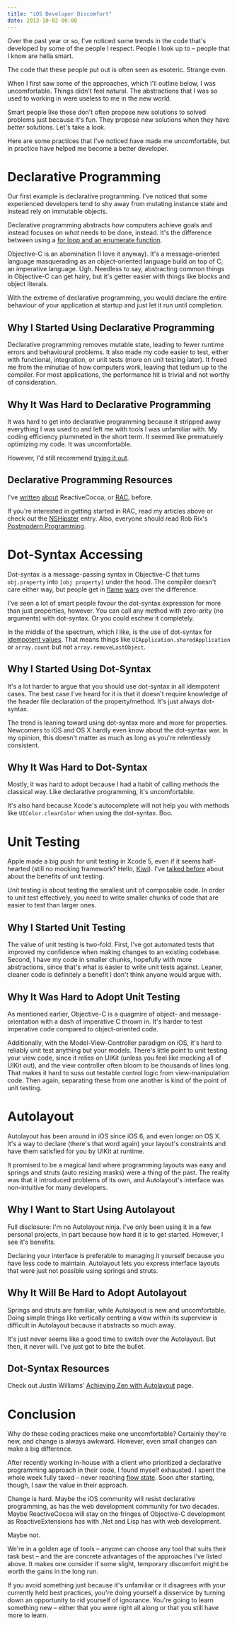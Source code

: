 ```yaml
---
title: "iOS Developer Discomfort"
date: 2013-10-02 00:00
---
```


Over the past year or so, I've noticed some trends in the code that's developed by some of the people I respect. People I look up to – people that I know are hella smart.

The code that these people put out is often seen as esoteric. Strange even.

When I first saw some of the approaches, which I'll outline below, I was uncomfortable. Things didn't feel natural. The abstractions that I was so used to working in were useless to me in the new world.

Smart people like these don't often propose new solutions to solved problems just because it's fun. They propose new solutions when they have _better_ solutions. Let's take a look.

Here are some practices that I've noticed have made me uncomfortable, but in practice have helped me become a better developer.

# Declarative Programming

Our first example is declarative programming. I've noticed that some experienced developers tend to shy away from mutating instance state and instead rely on immutable objects.

Declarative programming abstracts _how_ computers achieve goals and instead focuses on _what_ needs to be done, instead. It's the difference between using a [for loop and an enumerate function](https://ashfurrow.com/blog/stop-writing-for-loops).

Objective-C is an abomination (I love it anyway). It's a message-oriented language masquerading as an object-oriented language build on top of C, an imperative language. Ugh. Needless to say, abstracting common things in Objective-C can get hairy, but it's getter easier with things like blocks and object literals.

With the extreme of declarative programming, you would declare the entire behaviour of your application at startup and just let it run until completion.

## Why I Started Using Declarative Programming

Declarative programming removes mutable state, leading to fewer runtime errors and behavioural problems. It also made my code easier to test, either with functional, integration, or unit tests (more on unit testing later). It freed me from the minutiae of how computers work, leaving that tedium up to the compiler. For most applications, the performance hit is trivial and not worthy of consideration.

## Why It Was Hard to Declarative Programming

It was hard to get into declarative programming because it stripped away everything I was used to and left me with tools I was unfamiliar with. My coding efficiency plummeted in the short term. It seemed like prematurely optimizing my code. It was uncomfortable.

However, I'd still recommend [trying it out](http://labs.teehanlax.com/project/upcoming).

## Declarative Programming Resources

I've [written](http://www.teehanlax.com/blog/reactivecocoa/) [about](http://www.teehanlax.com/blog/getting-started-with-reactivecocoa/) ReactiveCocoa, or [RAC](https://github.com/ReactiveCocoa/ReactiveCocoa), before.

If you're interested in getting started in RAC, read my articles above or check out the [NSHipster](http://nshipster.com/reactivecocoa/) entry. Also, everyone should read Rob Rix's [Postmodern Programming](https://github.com/robrix/Postmodern-Programming/blob/master/Postmodern%20Programming.md).

# Dot-Syntax Accessing

Dot-syntax is a message-passing syntax in Objective-C that turns `obj.property` into `[obj property]` under the hood. The compiler doesn't care either way, but people get in [flame](http://qualitycoding.org/dot-notation/) [wars](http://qualitycoding.org/dot-notation-wins/) over the difference.

I've seen a lot of smart people favour the dot-syntax expression for more than just properties, however. You can call any method with zero-arity (no arguments) with dot-syntax. Or you could eschew it completely.

In the middle of the spectrum, which I like, is the use of dot-syntax for [idempotent values](https://github.com/github/objective-c-conventions#expressions). That means things like `UIApplication.sharedApplication` or `array.count` but not `array.removeLastObject`.

## Why I Started Using Dot-Syntax

It's a lot harder to argue that you should use dot-syntax in all idempotent cases. The best case I've heard for it is that it doesn't require knowledge of the header file declaration of the property/method. It's just always dot-syntax.

The trend is leaning toward using dot-syntax more and more for properties. Newcomers to iOS and OS X hardly even know about the dot-syntax war. In my opinion, this doesn't matter as much as long as you're relentlessly consistent.

## Why It Was Hard to Dot-Syntax

Mostly, it was hard to adopt because I had a habit of calling methods the classical way. Like declarative programming, it's uncomfortable.

It's also hard because Xcode's autocomplete will not help you with methods like `UIColor.clearColor` when using the dot-syntax. Boo.

# Unit Testing

Apple made a big push for unit testing in Xcode 5, even if it seems half-hearted (still no mocking framework? Hello, [Kiwi](https://github.com/allending/Kiwi)). I've [talked before](https://ashfurrow.com/blog/objective-c-vitamins) about about the benefits of unit testing.

Unit testing is about testing the smallest unit of composable code. In order to unit test effectively, you need to write smaller chunks of code that are easier to test than larger ones.

## Why I Started Unit Testing

The value of unit testing is two-fold. First, I've got automated tests that improved my confidence when making changes to an existing codebase. Second, I have my code in smaller chunks, hopefully with more abstractions, since that's what is easier to write unit tests against. Leaner, cleaner code is definitely a benefit I don't think anyone would argue with.

## Why It Was Hard to Adopt Unit Testing

As mentioned earlier, Objective-C is a quagmire of object- and message-orientation with a dash of imperative C thrown in. It's harder to test imperative code compared to object-oriented code.

Additionally, with the Model-View-Controller paradigm on iOS, it's hard to reliably unit test anything but your models. There's little point to unit testing your view code, since it relies on UIKit (unless you feel like mocking all of UIKit out), and the view controller often bloom to be thousands of lines long. That makes it hard to suss out testable control logic from view-manipulation code. Then again, separating these from one another is kind of the point of unit testing.

# Autolayout

Autolayout has been around in iOS since iOS 6, and even longer on OS X. It's a way to declare (there's that word again) your layout's constraints and have them satisfied for you by UIKit at runtime.

It promised to be a magical land where programming layouts was easy and springs and struts (auto resizing masks) were a thing of the past. The reality was that it introduced problems of its own, and Autolayout's interface was non-intuitive for many developers.

## Why I Want to Start Using Autolayout

Full disclosure: I'm no Autolayout ninja. I've only been using it in a few personal projects, in part because how hard it is to get started. However, I see it's benefits.

Declaring your interface is preferable to managing it yourself because you have less code to maintain. Autolayout lets you express interface layouts that were just not possible using springs and struts.

## Why It Will Be Hard to Adopt Autolayout

Springs and struts are familiar, while Autolayout is new and uncomfortable. Doing simple things like vertically centring a view within its superview is difficult in Autolayout because it abstracts so much away.

It's just never seems like a good time to switch over the Autolayout. But then, it never will. I've just got to bite the bullet.

## Dot-Syntax Resources

Check out Justin Williams' [Achieving Zen with Autolayout](http://carpeaqua.com/autolayout/) page.

# Conclusion

Why do these coding practices make one uncomfortable? Certainly they're new, and change is always awkward. However, even small changes can make a big difference.

After recently working in-house with a client who prioritized a declarative programming approach in their code, I found myself exhausted. I spent the whole week fully taxed&nbsp;– never reaching [flow state](http://en.wikipedia.org/wiki/Flow_(psychology)). Soon after starting, though, I saw the value in their approach.

Change is hard. Maybe the iOS community will resist declarative programming, as has the web development community for two decades. Maybe ReactiveCocoa will stay on the fringes of Objective-C development as ReactiveExtensions has with .Net and Lisp has with web development.

Maybe not.

We're in a golden age of tools – anyone can choose any tool that suits their task best&nbsp;– and the are concrete advantages of the approaches I've listed above. It makes one consider if some slight, temporary discomfort might be worth the gains in the long run.

If you avoid something just because it's unfamiliar or it disagrees with your currently held best practices, you're doing yourself a disservice by turning down an opportunity to rid yourself of ignorance. You're going to learn something new – either that you were right all along or that you still have more to learn.

<!-- more -->
